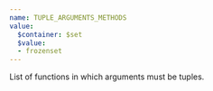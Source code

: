 ```yaml
---
name: TUPLE_ARGUMENTS_METHODS
value:
  $container: $set
  $value:
  - frozenset
---
```


List of functions in which arguments must be tuples.